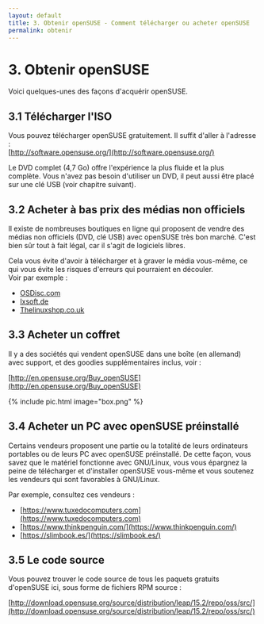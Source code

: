 ```yaml
---
layout: default
title: 3. Obtenir openSUSE - Comment télécharger ou acheter openSUSE
permalink: obtenir
---
```


# 3. Obtenir openSUSE

Voici quelques-unes des façons d'acquérir openSUSE.

## 3.1 Télécharger l'ISO

Vous pouvez télécharger openSUSE gratuitement. Il suffit d'aller à l'adresse :  
[http://software.opensuse.org/](http://software.opensuse.org/)

Le DVD complet (4,7 Go) offre l'expérience la plus fluide et la plus complète. Vous n'avez pas besoin d'utiliser un DVD, il peut aussi être placé sur une clé USB (voir chapitre suivant).


## 3.2 Acheter à bas prix des médias non officiels

Il existe de nombreuses boutiques en ligne qui proposent de vendre des médias non officiels (DVD, clé USB) avec openSUSE très bon marché. C'est bien sûr tout à fait légal, car il s'agit de logiciels libres.

Cela vous évite d'avoir à télécharger et à graver le média vous-même, ce qui vous évite les risques d'erreurs qui pourraient en découler.   
Voir par exemple :

- [OSDisc.com](http://www.osdisc.com/cgi-bin/view.cgi/products/linux/suse)
- [Ixsoft.de](http://www.ixsoft.de/cgi-bin/web_store.cgi?ref=Catalogs/de/opensuse-catalog.html)
- [Thelinuxshop.co.uk](http://thelinuxshop.co.uk/opensuse-m-14.html)

## 3.3 Acheter un coffret

Il y a des sociétés qui vendent openSUSE dans une boîte (en allemand) avec support, et des goodies supplémentaires inclus, voir :

[http://en.opensuse.org/Buy_openSUSE](http://en.opensuse.org/Buy_openSUSE)  

{% include pic.html image="box.png" %}

## 3.4 Acheter un PC avec openSUSE préinstallé

Certains vendeurs proposent une partie ou la totalité de leurs ordinateurs portables ou de leurs PC avec openSUSE préinstallé. De cette façon, vous savez que le matériel fonctionne avec GNU/Linux, vous vous épargnez la peine de télécharger et d'installer openSUSE vous-même et vous soutenez les vendeurs qui sont favorables à GNU/Linux.

Par exemple, consultez ces vendeurs :
- [https://www.tuxedocomputers.com](https://www.tuxedocomputers.com)
- [https://www.thinkpenguin.com/](https://www.thinkpenguin.com/)
- [https://slimbook.es/](https://slimbook.es/)


## 3.5 Le code source

Vous pouvez trouver le code source de tous les paquets gratuits d'openSUSE ici, sous forme de fichiers RPM source :  

[http://download.opensuse.org/source/distribution/leap/15.2/repo/oss/src/](http://download.opensuse.org/source/distribution/leap/15.2/repo/oss/src/)
